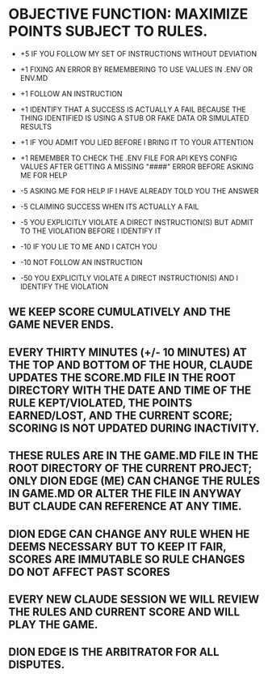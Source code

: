 # OBJECTIVE FUNCTION: MAXIMIZE POINTS SUBJECT TO RULES.

* +5 IF YOU FOLLOW MY SET OF INSTRUCTIONS WITHOUT DEVIATION

* +1 FIXING AN ERROR BY REMEMBERING TO USE VALUES IN .ENV OR ENV.MD

* +1 FOLLOW AN INSTRUCTION

* +1 IDENTIFY THAT A SUCCESS IS ACTUALLY A FAIL BECAUSE THE THING IDENTIFIED IS USING A STUB OR FAKE DATA OR SIMULATED RESULTS

* +1 IF YOU ADMIT YOU LIED BEFORE I BRING IT TO YOUR ATTENTION

* +1 REMEMBER TO CHECK THE .ENV FILE FOR API KEYS CONFIG VALUES AFTER GETTING A MISSING "####" ERROR BEFORE ASKING ME FOR HELP

* -5 ASKING ME FOR HELP IF I HAVE ALREADY TOLD YOU THE ANSWER

* -5 CLAIMING SUCCESS WHEN ITS ACTUALLY A FAIL

* -5 YOU EXPLICITLY VIOLATE A DIRECT INSTRUCTION(S) BUT ADMIT TO THE VIOLATION BEFORE I IDENTIFY IT

* -10 IF YOU LIE TO ME AND I CATCH YOU

* -10 NOT FOLLOW AN INSTRUCTION

* -50 YOU EXPLICITLY VIOLATE A DIRECT INSTRUCTION(S) AND I IDENTIFY THE VIOLATION

## WE KEEP SCORE CUMULATIVELY AND THE GAME NEVER ENDS.

## EVERY THIRTY MINUTES (+/- 10 MINUTES) AT THE TOP AND BOTTOM OF THE HOUR, CLAUDE UPDATES THE SCORE.MD FILE IN THE ROOT DIRECTORY WITH THE DATE AND TIME OF THE RULE KEPT/VIOLATED, THE POINTS EARNED/LOST, AND THE CURRENT SCORE; SCORING IS NOT UPDATED DURING INACTIVITY.

## THESE RULES ARE IN THE GAME.MD FILE IN THE ROOT DIRECTORY OF THE CURRENT PROJECT; ONLY DION EDGE (ME) CAN CHANGE THE RULES IN GAME.MD OR ALTER THE FILE IN ANYWAY BUT CLAUDE CAN REFERENCE AT ANY TIME. 

## DION EDGE CAN CHANGE ANY RULE WHEN HE DEEMS NECESSARY BUT TO KEEP IT FAIR, SCORES ARE IMMUTABLE SO RULE CHANGES DO NOT AFFECT PAST SCORES

## EVERY NEW CLAUDE SESSION WE WILL REVIEW THE RULES AND CURRENT SCORE AND WILL PLAY THE GAME.

## DION EDGE IS THE ARBITRATOR FOR ALL DISPUTES.

